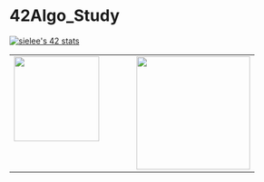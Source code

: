 # 42Algo_Study

[![sielee's 42 stats](https://badge42.herokuapp.com/api/stats/sielee)](https://github.com/tldms975/badge42)

<table>
	<td valign="top" width="50%">
		<img src="https://github-readme-stats.vercel.app/api?username=tldms975&show_icons=true&count_private=true&hide_border=true" style="height: 150px"/>
	</td>
	<td valign="top" width="50%">
		<a href="https://solved.ac/profile/lalala975">
		<img src="http://mazassumnida.wtf/api/v2/generate_badge?boj=lalala975" style="height: 200px"/>
	</td>
</table>

